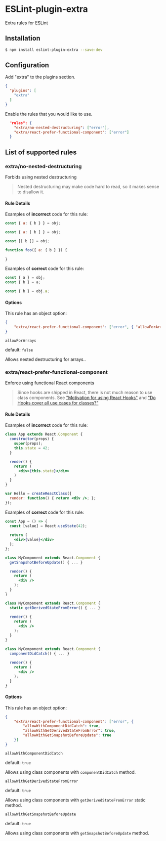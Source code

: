 ESLint-plugin-extra
===================
Extra rules for ESLint
## Installation
```sh
$ npm install eslint-plugin-extra --save-dev
```

## Configuration
Add "extra" to the plugins section.

```json
{
  "plugins": [
    "extra"
  ]
}
```

Enable the rules that you would like to use.

```json
  "rules": {
    "extra/no-nested-destructuring": ["error"],
    "extra/react-prefer-functional-component": ["error"]
  }
```

## List of supported rules

### extra/no-nested-destructuring
Forbids using nested destructuring

>  Nested destructuring may make code hard to read, so it makes sense to disallow it.

#### Rule Details
Examples of **incorrect** code for this rule:
```js
const { a: { b } } = obj;
```
```js
const { a: [ b ] } = obj;
```
```js
const [[ b ]] = obj;
```
```js
function foo({ a: { b } }) {
  
}
```
Examples of **correct** code for this rule:

```js
const { a } = obj;
const { b } = a;
```
```js
const { b } = obj.a;
```

#### Options
This rule has an object option:
```json
{
    "extra/react-prefer-functional-component": ["error", { "allowForArrays": true }]
}

```
`allowForArrays`

default: `false`

Allows nested destructuring for arrays..


### extra/react-prefer-functional-component
Enforce using functional React components 

>Since hooks are shipped in React, there is not much reason to use class components. 
See ["Motivation for using React Hooks"](https://reactjs.org/docs/hooks-intro.html#motivation) and ["Do Hooks cover all use cases for classes?"](https://reactjs.org/docs/hooks-faq.html#do-hooks-cover-all-use-cases-for-classes)  

#### Rule Details

Examples of **incorrect** code for this rule:

```jsx
class App extends React.Component {
  constructor(props) {
    super(props);
    this.state = 42;
  }

  render() {
    return (
      <div>{this.state}</div>
    )
  }
}
```
```jsx
var Hello = createReactClass({
  render: function() { return <div />; };
});
```

Examples of **correct** code for this rule:
```jsx
const App = () => {
  const [value] = React.useState(42);
  
  return (
    <div>{value}</div>
  );
};
```
```jsx
class MyComponent extends React.Component {
  getSnapshotBeforeUpdate() { ... }

  render() {
    return (
      <div />
    );
  }
}
```
```jsx
class MyComponent extends React.Component {
  static getDerivedStateFromError() { ... }
  
  render() {
    return (
      <div />
    );
  }
}
```
```jsx
class MyComponent extends React.Component {
  componentDidCatch() { ... }
  
  render() {
    return (
      <div />
    );
  }
}
```

#### Options
This rule has an object option:
```json
{
    "extra/react-prefer-functional-component": ["error", {
        "allowWithComponentDidCatch": true,
        "allowWithGetDerivedStateFromError": true,
        "allowWithGetSnapshotBeforeUpdate": true
    }]
}

```
`allowWithComponentDidCatch`

default: `true`

Allows using class components with `componentDidCatch` method.


`allowWithGetDerivedStateFromError`

default: `true`

Allows using class components with `getDerivedStateFromError` static method.

`allowWithGetSnapshotBeforeUpdate`

default: `true`

Allows using class components with `getSnapshotBeforeUpdate` method.







